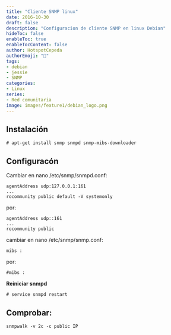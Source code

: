 ```yaml
---
title: "Cliente SNMP linux"
date: 2016-10-30
draft: false
description: "Configuracion de cliente SNMP en linux Debian"
hideToc: false
enableToc: true
enableTocContent: false
author: HotspotCepeda 
authorEmoji: "🗻"
tags:
- debian
- jessie
- SNMP
categories:
- Linux
series:
- Red comunitaria
image: images/feature1/debian_logo.png
---
```

## Instalación
```
# apt-get install snmp snmpd snmp-mibs-downloader
```
## Configuracón
Cambiar en nano /etc/snmp/snmpd.conf:
```
agentAddress udp:127.0.0.1:161
...
rocommunity public default -V systemonly
```
por:
```
agentAddress udp::161
...
rocommunity public

```
cambiar en nano /etc/snmp/snmp.conf:
```
mibs :
```
por:
```
#mibs :
```

**Reiniciar snmpd**
```
# service snmpd restart
```
## Comprobar:
```
snmpwalk -v 2c -c public IP
```